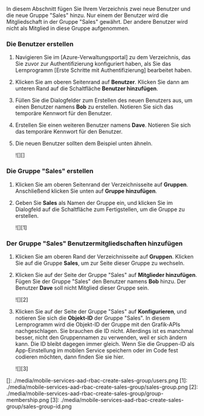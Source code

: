 In diesem Abschnitt fügen Sie Ihrem Verzeichnis zwei neue Benutzer und die neue Gruppe "Sales" hinzu. Nur einem der Benutzer wird die Mitgliedschaft in der Gruppe "Sales" gewährt. Der andere Benutzer wird nicht als Mitglied in diese Gruppe aufgenommen.

### Die Benutzer erstellen

1.  Navigieren Sie im [Azure-Verwaltungsportal] zu dem Verzeichnis, das Sie zuvor zur Authentifizierung konfiguriert haben, als Sie das Lernprogramm [Erste Schritte mit Authentifizierung] bearbeitet haben.
2.  Klicken Sie am oberen Seitenrand auf **Benutzer**. Klicken Sie dann am unteren Rand auf die Schaltfläche **Benutzer hinzufügen**.
3.  Füllen Sie die Dialogfelder zum Erstellen des neuen Benutzers aus, um einen Benutzer namens **Bob** zu erstellen. Notieren Sie sich das temporäre Kennwort für den Benutzer.
4.  Erstellen Sie einen weiteren Benutzer namens **Dave**. Notieren Sie sich das temporäre Kennwort für den Benutzer.
5.  Die neuen Benutzer sollten dem Beispiel unten ähneln.

    ![][]

### Die Gruppe "Sales" erstellen

1.  Klicken Sie am oberen Seitenrand der Verzeichnisseite auf **Gruppen**. Anschließend klicken Sie unten auf **Gruppe hinzufügen**.
2.  Geben Sie **Sales** als Namen der Gruppe ein, und klicken Sie im Dialogfeld auf die Schaltfläche zum Fertigstellen, um die Gruppe zu erstellen.

    ![][1]

### Der Gruppe "Sales" Benutzermitgliedschaften hinzufügen

1.  Klicken Sie am oberen Rand der Verzeichnisseite auf **Gruppen**. Klicken Sie auf die Gruppe **Sales**, um zur Seite dieser Gruppe zu wechseln.
2.  Klicken Sie auf der Seite der Gruppe "Sales" auf **Mitglieder hinzufügen**. Fügen Sie der Gruppe "Sales" den Benutzer namens **Bob** hinzu. Der Benutzer **Dave** soll nicht Mitglied dieser Gruppe sein.

    ![][2]

3.  Klicken Sie auf der Seite der Gruppe "Sales" auf **Konfigurieren**, und notieren Sie sich die **Objekt-ID** der Gruppe "Sales". In diesem Lernprogramm wird die Objekt-ID der Gruppe mit den Grafik-APIs nachgeschlagen. Sie brauchen die ID nicht. Allerdings ist es manchmal besser, nicht den Gruppennamen zu verwenden, weil er sich ändern kann. Die ID bleibt dagegen immer gleich. Wenn Sie die Gruppen-ID als App-Einstellung im mobilen Service speichern oder im Code fest codieren möchten, dann finden Sie sie hier.

    ![][3]

  []: ./media/mobile-services-aad-rbac-create-sales-group/users.png
  [1]: ./media/mobile-services-aad-rbac-create-sales-group/sales-group.png
  [2]: ./media/mobile-services-aad-rbac-create-sales-group/group-membership.png
  [3]: ./media/mobile-services-aad-rbac-create-sales-group/sales-group-id.png

